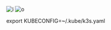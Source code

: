 ![i](https://img.shields.io/badge/kubernetes-326ce5.svg?&style=for-the-badge&logo=kubernetes&logoColor=white)
![o](https://img.shields.io/badge/Wordpress-21759B?style=for-the-badge&logo=wordpress&logoColor=white)

export KUBECONFIG=~/.kube/k3s.yaml
